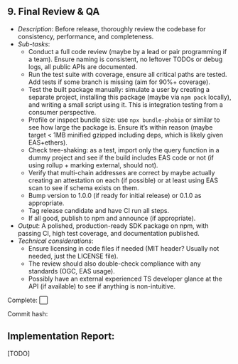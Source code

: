 ## **9. Final Review & QA**  
   - *Description*: Before release, thoroughly review the codebase for consistency, performance, and completeness.  
   - *Sub-tasks*:
     - Conduct a full code review (maybe by a lead or pair programming if a team). Ensure naming is consistent, no leftover TODOs or debug logs, all public APIs are documented.
     - Run the test suite with coverage, ensure all critical paths are tested. Add tests if some branch is missing (aim for 90%+ coverage).
     - Test the built package manually: simulate a user by creating a separate project, installing this package (maybe via `npm pack` locally), and writing a small script using it. This is integration testing from a consumer perspective.
     - Profile or inspect bundle size: use `npx bundle-phobia` or similar to see how large the package is. Ensure it’s within reason (maybe target < 1MB minified gzipped including deps, which is likely given EAS+ethers).
     - Check tree-shaking: as a test, import only the query function in a dummy project and see if the build includes EAS code or not (if using rollup + marking external, should not).
     - Verify that multi-chain addresses are correct by maybe actually creating an attestation on each (if possible) or at least using EAS scan to see if schema exists on them.
     - Bump version to 1.0.0 (if ready for initial release) or 0.1.0 as appropriate.
     - Tag release candidate and have CI run all steps. 
     - If all good, publish to npm and announce (if appropriate).
   - *Output*: A polished, production-ready SDK package on npm, with passing CI, high test coverage, and documentation published.
   - *Technical considerations*: 
     - Ensure licensing in code files if needed (MIT header? Usually not needed, just the LICENSE file).
     - The review should also double-check compliance with any standards (OGC, EAS usage).
     - Possibly have an external experienced TS developer glance at the API (if available) to see if anything is non-intuitive.

Complete: ⬜️

Commit hash: <todo>

## Implementation Report:

[TODO]